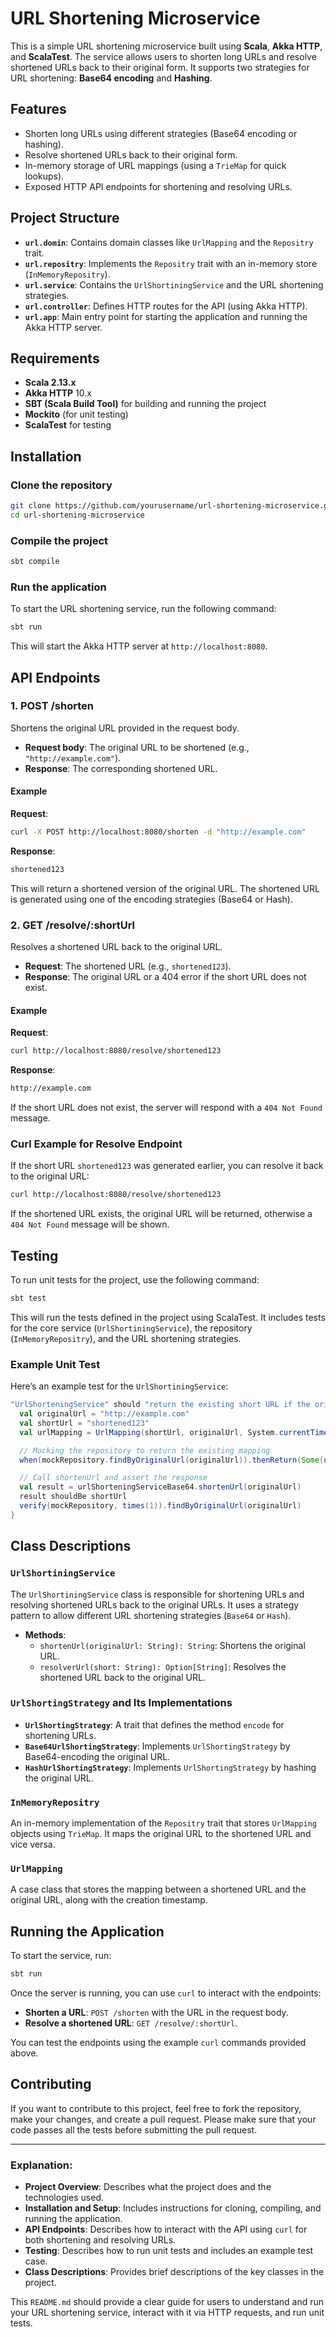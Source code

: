 # URL Shortening Microservice

This is a simple URL shortening microservice built using **Scala**, **Akka HTTP**, and **ScalaTest**. The service allows users to shorten long URLs and resolve shortened URLs back to their original form. It supports two strategies for URL shortening: **Base64 encoding** and **Hashing**.

## Features

- Shorten long URLs using different strategies (Base64 encoding or hashing).
- Resolve shortened URLs back to their original form.
- In-memory storage of URL mappings (using a `TrieMap` for quick lookups).
- Exposed HTTP API endpoints for shortening and resolving URLs.

## Project Structure

- **`url.domin`**: Contains domain classes like `UrlMapping` and the `Repositry` trait.
- **`url.repositry`**: Implements the `Repositry` trait with an in-memory store (`InMemoryRepositry`).
- **`url.service`**: Contains the `UrlShortiningService` and the URL shortening strategies.
- **`url.controller`**: Defines HTTP routes for the API (using Akka HTTP).
- **`url.app`**: Main entry point for starting the application and running the Akka HTTP server.

## Requirements

- **Scala 2.13.x**
- **Akka HTTP** 10.x
- **SBT (Scala Build Tool)** for building and running the project
- **Mockito** (for unit testing)
- **ScalaTest** for testing

## Installation

### Clone the repository

```bash
git clone https://github.com/yourusername/url-shortening-microservice.git
cd url-shortening-microservice
```

### Compile the project

```bash
sbt compile
```

### Run the application

To start the URL shortening service, run the following command:

```bash
sbt run
```

This will start the Akka HTTP server at `http://localhost:8080`.

## API Endpoints

### 1. **POST /shorten**

Shortens the original URL provided in the request body.

- **Request body**: The original URL to be shortened (e.g., `"http://example.com"`).
- **Response**: The corresponding shortened URL.

#### Example

**Request**:
```bash
curl -X POST http://localhost:8080/shorten -d "http://example.com"
```

**Response**:
```bash
shortened123
```

This will return a shortened version of the original URL. The shortened URL is generated using one of the encoding strategies (Base64 or Hash).

### 2. **GET /resolve/:shortUrl**

Resolves a shortened URL back to the original URL.

- **Request**: The shortened URL (e.g., `shortened123`).
- **Response**: The original URL or a 404 error if the short URL does not exist.

#### Example

**Request**:
```bash
curl http://localhost:8080/resolve/shortened123
```

**Response**:
```bash
http://example.com
```

If the short URL does not exist, the server will respond with a `404 Not Found` message.

### Curl Example for Resolve Endpoint

If the short URL `shortened123` was generated earlier, you can resolve it back to the original URL:

```bash
curl http://localhost:8080/resolve/shortened123
```

If the shortened URL exists, the original URL will be returned, otherwise a `404 Not Found` message will be shown.

## Testing

To run unit tests for the project, use the following command:

```bash
sbt test
```

This will run the tests defined in the project using ScalaTest. It includes tests for the core service (`UrlShortiningService`), the repository (`InMemoryRepositry`), and the URL shortening strategies.

### Example Unit Test

Here’s an example test for the `UrlShortiningService`:

```scala
"UrlShorteningService" should "return the existing short URL if the original URL is already shortened" in {
  val originalUrl = "http://example.com"
  val shortUrl = "shortened123"
  val urlMapping = UrlMapping(shortUrl, originalUrl, System.currentTimeMillis())

  // Mocking the repository to return the existing mapping
  when(mockRepository.findByOriginalUrl(originalUrl)).thenReturn(Some(urlMapping))

  // Call shortenUrl and assert the response
  val result = urlShorteningServiceBase64.shortenUrl(originalUrl)
  result shouldBe shortUrl
  verify(mockRepository, times(1)).findByOriginalUrl(originalUrl)
}
```

## Class Descriptions

### `UrlShortiningService`

The `UrlShortiningService` class is responsible for shortening URLs and resolving shortened URLs back to the original URLs. It uses a strategy pattern to allow different URL shortening strategies (`Base64` or `Hash`).

- **Methods**:
    - `shortenUrl(originalUrl: String): String`: Shortens the original URL.
    - `resolverUrl(short: String): Option[String]`: Resolves the shortened URL back to the original URL.

### `UrlShortingStrategy` and Its Implementations

- **`UrlShortingStrategy`**: A trait that defines the method `encode` for shortening URLs.
- **`Base64UrlShortingStrategy`**: Implements `UrlShortingStrategy` by Base64-encoding the original URL.
- **`HashUrlShortingStrategy`**: Implements `UrlShortingStrategy` by hashing the original URL.

### `InMemoryRepositry`

An in-memory implementation of the `Repositry` trait that stores `UrlMapping` objects using `TrieMap`. It maps the original URL to the shortened URL and vice versa.

### `UrlMapping`

A case class that stores the mapping between a shortened URL and the original URL, along with the creation timestamp.

## Running the Application

To start the service, run:

```bash
sbt run
```

Once the server is running, you can use `curl` to interact with the endpoints:

- **Shorten a URL**: `POST /shorten` with the URL in the request body.
- **Resolve a shortened URL**: `GET /resolve/:shortUrl`.

You can test the endpoints using the example `curl` commands provided above.

## Contributing

If you want to contribute to this project, feel free to fork the repository, make your changes, and create a pull request. Please make sure that your code passes all the tests before submitting the pull request.

---

### Explanation:

- **Project Overview**: Describes what the project does and the technologies used.
- **Installation and Setup**: Includes instructions for cloning, compiling, and running the application.
- **API Endpoints**: Describes how to interact with the API using `curl` for both shortening and resolving URLs.
- **Testing**: Describes how to run unit tests and includes an example test case.
- **Class Descriptions**: Provides brief descriptions of the key classes in the project.

This `README.md` should provide a clear guide for users to understand and run your URL shortening service, interact with it via HTTP requests, and run unit tests.